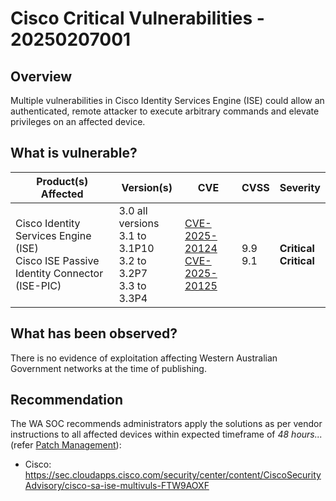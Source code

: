 # Cisco Critical Vulnerabilities - 20250207001

## Overview

Multiple vulnerabilities in Cisco Identity Services Engine (ISE) could allow an authenticated, remote attacker to execute arbitrary commands and elevate privileges on an affected device.

## What is vulnerable?

| Product(s) Affected                                                                      | Version(s)                | CVE                                                                                                                                      | CVSS         | Severity                       |
| ---------------------------------------------------------------------------------------- | ------------------------- | ---------------------------------------------------------------------------------------------------------------------------------------- | ------------ | ------------------------------ |
| Cisco Identity Services Engine (ISE) <br> Cisco ISE Passive Identity Connector (ISE-PIC) | 3.0 all versions <br> 3.1 to 3.1P10 <br> 3.2 to 3.2P7 <br> 3.3 to 3.3P4 | [CVE-2025-20124](https://nvd.nist.gov/vuln/detail/CVE-2025-20124) <br> [CVE-2025-20125](https://nvd.nist.gov/vuln/detail/CVE-2025-20125) | 9.9 <br> 9.1 | **Critical** <br> **Critical** |

## What has been observed?

There is no evidence of exploitation affecting Western Australian Government networks at the time of publishing.

## Recommendation

The WA SOC recommends administrators apply the solutions as per vendor instructions to all affected devices within expected timeframe of *48 hours...* (refer [Patch Management](../guidelines/patch-management.md)):

- Cisco: <https://sec.cloudapps.cisco.com/security/center/content/CiscoSecurityAdvisory/cisco-sa-ise-multivuls-FTW9AOXF>
